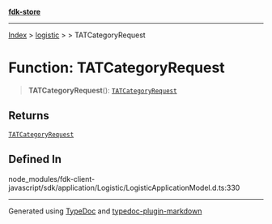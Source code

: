 [**fdk-store**](../../../README.md)
***

[Index](../../../API.md) > [logistic](../../README.md) > [<internal>](../README.md) > TATCategoryRequest

# Function: TATCategoryRequest

> **TATCategoryRequest**(): [`TATCategoryRequest`](../type-aliases/type-alias.TATCategoryRequest.md)

## Returns

[`TATCategoryRequest`](../type-aliases/type-alias.TATCategoryRequest.md)

## Defined In

node\_modules/fdk-client-javascript/sdk/application/Logistic/LogisticApplicationModel.d.ts:330

***
Generated using [TypeDoc](https://typedoc.org/) and [typedoc-plugin-markdown](https://www.npmjs.com/package/typedoc-plugin-markdown)
